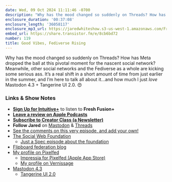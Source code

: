 ```yaml
---
date: Wed, 09 Oct 2024 11:11:46 -0700
description: "Why has the mood changed so suddenly on Threads? How has Meta dropped the ball at this pivotal moment for the nascent social network? Meanwhile, other social networks and the Fediverse as a whole are kicking some serious ass. It’s a real shift in a short amount of time from just earlier in the summer, and I’m here to talk all about it…and how much I just love Mastodon 4.3 + Tangerine UI 2.0."
enclosure_duration: '00:37:08'
enclosure_length: '36058117'
enclosure_mp3_url: https://jaredwhiteshow.s3-us-west-1.amazonaws.com/FreshFusion_Episode_119%20-%20Good%20Vibes%20Fediverse%20Rising.mp3
embed_url: https://share.transistor.fm/e/8cb6bd72
number: 119
title: Good Vibes, Fediverse Rising
---
```


Why has the mood changed so suddenly on Threads? How has Meta dropped the ball at this pivotal moment for the nascent social network? Meanwhile, other social networks and the Fediverse as a whole are kicking some serious ass. It’s a real shift in a short amount of time from just earlier in the summer, and I’m here to talk all about it…and how much I just _love_ Mastodon 4.3 + Tangerine UI 2.0. 😍

### Links & Show Notes

* **[Sign Up for Intuitive+](https://plus.intuitivefuture.com)** to listen to **Fresh Fusion+**
* **[Leave a review on Apple Podcasts](https://podcasts.apple.com/us/podcast/fresh-fusion/id1387528457)**
* **[Subscribe to Creator Class (a Newsletter)](https://jaredwhite.com/creator-class)**
* **Follow Jared** on [Mastodon](https://indieweb.social/@jaredwhite) & [Threads](https://threads.net/@essentiallifejared)
* [See the comments on this very episode, and add your own!](https://jaredwhite.com/podcast/119)
* [The Social Web Foundation](https://socialwebfoundation.org)
  * [Just a Spec episode about the foundation](https://justaspec.buzzsprout.com/1863126/episodes/15856742-deploying-your-web-app-what-could-go-wrong)
* [Flipboard federation blog](https://about.flipboard.com/blog/fediverse/page/1)
* [My profile on Pixelfed](https://pixelfed.social/essentiallife)
  * [Impressia for Pixelfed (Apple App Store)](https://apps.apple.com/us/app/impressia-for-pixelfed/id1663543216)
  * [My profile on Vernissage](https://vernissage.photos/@essentiallifejared)
* [Mastodon 4.3](https://blog.joinmastodon.org/2024/10/mastodon-4.3/)
  * [Tangerine UI 2.0](https://nileane.fr/@TangerineUI)
